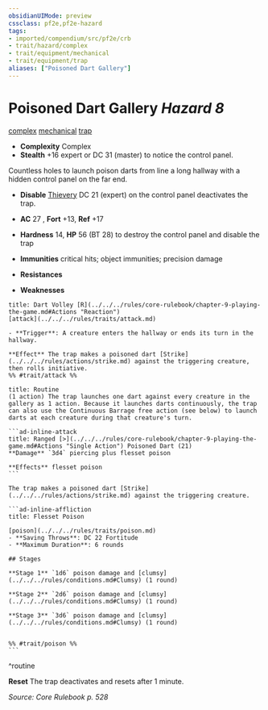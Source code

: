 ```yaml
---
obsidianUIMode: preview
cssclass: pf2e,pf2e-hazard
tags:
- imported/compendium/src/pf2e/crb
- trait/hazard/complex
- trait/equipment/mechanical
- trait/equipment/trap
aliases: ["Poisoned Dart Gallery"]
---
```

# Poisoned Dart Gallery *Hazard 8*  
[complex](complex.md)  [mechanical](mechanical.md)  [trap](trap.md)  

- **Complexity** Complex
- **Stealth** +16 expert or DC 31 (master) to notice the control panel.  

Countless holes to launch poison darts from line a long hallway with a hidden control panel on the far end.

- **Disable** [Thievery](../../skills.md#Thievery) DC 21 (expert) on the control panel deactivates the trap.  

- **AC** 27 , **Fort** +13, **Ref** +17
- **Hardness** 14, **HP** 56 (BT 28) to destroy the control panel and disable the trap
- **Immunities** critical hits; object immunities; precision damage
- **Resistances** 
- **Weaknesses** 
     
```ad-embed-ability
title: Dart Volley [R](../../../rules/core-rulebook/chapter-9-playing-the-game.md#Actions "Reaction")
[attack](../../../rules/traits/attack.md)  

- **Trigger**: A creature enters the hallway or ends its turn in the hallway.

**Effect** The trap makes a poisoned dart [Strike](../../../rules/actions/strike.md) against the triggering creature, then rolls initiative.  
%% #trait/attack %%
```

````ad-pf2-summary
title: Routine
(1 action) The trap launches one dart against every creature in the gallery as 1 action. Because it launches darts continuously, the trap can also use the Continuous Barrage free action (see below) to launch darts at each creature during that creature's turn.

```ad-inline-attack
title: Ranged [>](../../../rules/core-rulebook/chapter-9-playing-the-game.md#Actions "Single Action") Poisoned Dart (21)
**Damage** `3d4` piercing plus flesset poison 
 
**Effects** flesset poison
```

The trap makes a poisoned dart [Strike](../../../rules/actions/strike.md) against the triggering creature.

```ad-inline-affliction
title: Flesset Poison

[poison](../../../rules/traits/poison.md)  
- **Saving Throws**: DC 22 Fortitude
- **Maximum Duration**: 6 rounds

## Stages

**Stage 1** `1d6` poison damage and [clumsy](../../../rules/conditions.md#Clumsy) (1 round)

**Stage 2** `2d6` poison damage and [clumsy](../../../rules/conditions.md#Clumsy) (1 round)

**Stage 3** `3d6` poison damage and [clumsy](../../../rules/conditions.md#Clumsy) (1 round)


%% #trait/poison %%
```
````
^routine

**Reset** The trap deactivates and resets after 1 minute.  

*Source: Core Rulebook p. 528*

